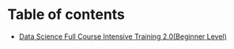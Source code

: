 # Table of contents

* [Data Science Full Course Intensive Training 2.0(Beginner Level)](README.md)
